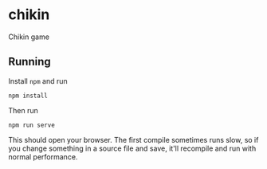 # chikin

Chikin game

## Running

Install `npm` and run

```shell
npm install
```

Then run

```shell
npm run serve
```

This should open your browser. The first compile sometimes runs slow, so if you change something in a source file and save, it'll recompile and run with normal performance.